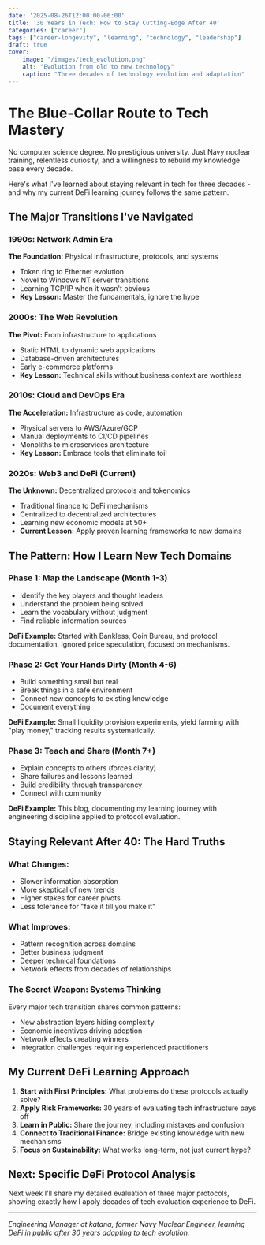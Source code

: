 ```yaml
---
date: '2025-08-26T12:00:00-06:00'
title: '30 Years in Tech: How to Stay Cutting-Edge After 40'
categories: ["career"]
tags: ["career-longevity", "learning", "technology", "leadership"]
draft: true
cover:
    image: "/images/tech_evolution.png"
    alt: "Evolution from old to new technology"
    caption: "Three decades of technology evolution and adaptation"
---
```


# The Blue-Collar Route to Tech Mastery

No computer science degree. No prestigious university. Just Navy nuclear training, relentless curiosity, and a willingness to rebuild my knowledge base every decade.

Here's what I've learned about staying relevant in tech for three decades - and why my current DeFi learning journey follows the same pattern.

## The Major Transitions I've Navigated

### 1990s: Network Admin Era
**The Foundation:** Physical infrastructure, protocols, and systems
- Token ring to Ethernet evolution
- Novel to Windows NT server transitions  
- Learning TCP/IP when it wasn't obvious
- **Key Lesson:** Master the fundamentals, ignore the hype

### 2000s: The Web Revolution
**The Pivot:** From infrastructure to applications
- Static HTML to dynamic web applications
- Database-driven architectures
- Early e-commerce platforms
- **Key Lesson:** Technical skills without business context are worthless

### 2010s: Cloud and DevOps Era  
**The Acceleration:** Infrastructure as code, automation
- Physical servers to AWS/Azure/GCP
- Manual deployments to CI/CD pipelines
- Monoliths to microservices architecture
- **Key Lesson:** Embrace tools that eliminate toil

### 2020s: Web3 and DeFi (Current)
**The Unknown:** Decentralized protocols and tokenomics
- Traditional finance to DeFi mechanisms
- Centralized to decentralized architectures
- Learning new economic models at 50+
- **Current Lesson:** Apply proven learning frameworks to new domains

## The Pattern: How I Learn New Tech Domains

### Phase 1: Map the Landscape (Month 1-3)
- Identify the key players and thought leaders
- Understand the problem being solved
- Learn the vocabulary without judgment
- Find reliable information sources

**DeFi Example:** Started with Bankless, Coin Bureau, and protocol documentation. Ignored price speculation, focused on mechanisms.

### Phase 2: Get Your Hands Dirty (Month 4-6)
- Build something small but real
- Break things in a safe environment
- Connect new concepts to existing knowledge
- Document everything

**DeFi Example:** Small liquidity provision experiments, yield farming with "play money," tracking results systematically.

### Phase 3: Teach and Share (Month 7+)
- Explain concepts to others (forces clarity)
- Share failures and lessons learned
- Build credibility through transparency
- Connect with community

**DeFi Example:** This blog, documenting my learning journey with engineering discipline applied to protocol evaluation.

## Staying Relevant After 40: The Hard Truths

### What Changes:
- Slower information absorption
- More skeptical of new trends
- Higher stakes for career pivots
- Less tolerance for "fake it till you make it"

### What Improves:
- Pattern recognition across domains
- Better business judgment
- Deeper technical foundations
- Network effects from decades of relationships

### The Secret Weapon: Systems Thinking
Every major tech transition shares common patterns:
- New abstraction layers hiding complexity
- Economic incentives driving adoption
- Network effects creating winners
- Integration challenges requiring experienced practitioners

## My Current DeFi Learning Approach

1. **Start with First Principles:** What problems do these protocols actually solve?
2. **Apply Risk Frameworks:** 30 years of evaluating tech infrastructure pays off
3. **Learn in Public:** Share the journey, including mistakes and confusion
4. **Connect to Traditional Finance:** Bridge existing knowledge with new mechanisms
5. **Focus on Sustainability:** What works long-term, not just current hype?

## Next: Specific DeFi Protocol Analysis

Next week I'll share my detailed evaluation of three major protocols, showing exactly how I apply decades of tech evaluation experience to DeFi.

---

*Engineering Manager at katana, former Navy Nuclear Engineer, learning DeFi in public after 30 years adapting to tech evolution.*